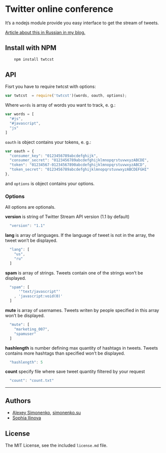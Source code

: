 # Twitter online conference

It’s a nodejs module provide you easy interface to get the stream of tweets.

[Article about this in Russian in my blog.](http://simonenko.su/53381781858/pulse-of-web-developments)

## Install with NPM

```bash
	npm install twtcst
```

## API

Fisrt you have to require twtcst with options:

```js
var twtcst  = require('twtcst')(words, oauth, options);
```

Where ```words``` is array of words you want to track, e. g.:

```js
var words = [
  "#js",
  "#javascript",
  "js"
]
```

```oauth``` is object contains your tokens, e. g.:

```js
var oauth = {
  "consumer_key": "0123456789abcdefghijk",
  "consumer_secret": "0123456789abcdefghijklmnopqrstuvwxyzABCDE",
  "token": "01234567-01234567890abcdefghijklmnopqrstuvwxyzABCD",
  "token_secret": "0123456789abcdefghijklmnopqrstuvwxyzABCDEFGHI"
},
```

and ```options``` is object contains your options.

### Options

All options are optionals.

**version** is string of Twitter Stream API version (1.1 by default)

```js
  "version": "1.1"
```

**lang** is array of languages. If the language of tweet is not in the array,
the tweet won’t be displayed.

```js
  "lang": [
    "us",
    "ru"
  ]
```

**spam** is array of strings. Tweets contain one of the strings won’t be
displayed.

```js
  "spam": [
      '"text/javascript"'
    , 'javascript:void(0)'
  ]
```

**mute** is array of usernames. Tweets writen by people specified in this array
won’t be displayed.

```js
  "mute": [
    "marketing_007",
    "spamuser"
  ]
```

**hashlength** is number defining max quantity of hashtags in tweets. Tweets
contains more hashtags than specified won’t be displayed.

```js
  "hashlength": 5
```

**count** specify file where save tweet quantity filtered by your request

```js
  "count": "count.txt"
```


---

## Authors

* [Alexey Simonenko](mailto:alexey@simonenko.su), [simonenko.su](http://simonenko.su)
* [Sophia Ilinova](mailto:tavsophi@gmail.com)

## License

The MIT License, see the included `license.md` file.
